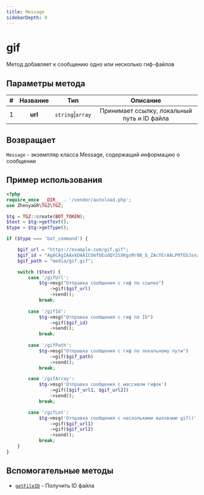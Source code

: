 ```yaml
---
title: Message
sidebarDepth: 0
---
```


# gif
Метод добавляет к сообщению одно или несколько гиф-файлов

## Параметры метода
| # | Название |        Тип        |                   Описание                   |
|:-:|:--------:|:-----------------:|:--------------------------------------------:|
| 1 | **url**  | `string`\|`array` | Принимает ссылку, локальный путь и ID файла |

## Возвращает
`Message` - экземпляр класса Message, содержащий информацию о сообщении

## Пример использования
```php
<?php
require_once __DIR__ . '/vendor/autoload.php'; 
use ZhenyaGR\TGZ\TGZ;

$tg = TGZ::create(BOT_TOKEN);
$text = $tg->getText();
$type = $tg->getType();

if ($type === 'bot_command') {

    $gif_url = "https://example.com/gif.gif";
    $gif_id = "AgACAgIAAxkDAAICUmfbEudQY2SXKgsMr00_b_ZAcYErAALP9TEbJsnZSlufCaTwR76hAQADAgADeQADNgQ";
    $gif_path = "media/gif.gif";

    switch ($text) {
        case '/gifUrl':
            $tg->msg("Отправка сообщения с гиф по ссылке")
                ->gif($gif_url)
                ->send();
            break;
           
        case '/gifId':
            $tg->msg("Отправка сообщения с гиф по ID") 
                ->gif($gif_id)
                ->send();
            break;
           
        case '/gifPath':
            $tg->msg("Отправка сообщения с гиф по локальному пути") 
                ->gif($gif_path)
                ->send();
            break;

        case '/gifArray':
            $tg->msg('Отправка сообщения с массивом гифок')
                ->gif([$gif_url1, $gif_url2])
                ->send();
            break;

        case '/gifLot':
            $tg->msg('Отправка сообщения с несколькими вызовами gif()')
                ->gif($gif_url1)
                ->gif($gif_url2)
                ->send();
            break;
    }
}
```

## Вспомогательные методы
- [`getFileID`](/classes/tgzMethods/getFileID.md) - Получить ID файла